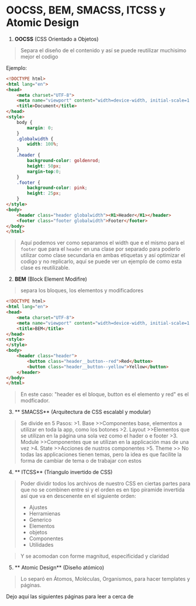 # OOCSS, BEM, SMACSS, ITCSS y Atomic Design

1. **OOCSS** (CSS Orientado a Objetos)
> Separa el diseño de el contenido y así se puede reutilizar muchisimo mejor el codigo
 
Ejemplo:
```html 
<!DOCTYPE html>
<html lang="en">
<head>
    <meta charset="UTF-8">
    <meta name="viewport" content="width=device-width, initial-scale=1.0">
    <title>Document</title>
</head>
<style>
    body {
        margin: 0;
    }
    .globalwidth {
        width: 100%;
    }
    .header {
        background-color: goldenrod;
        height: 50px;
        margin-top:0;
    }
    .footer {
        background-color: pink;
        height: 25px;
    }
</style>
<body>
    <header class="header globalwidth"><H1>Header</H1></header>
    <footer class="footer globalwidth">Footer</footer>
</body> 
</html>
```
> Aquí podemos ver como separamos el width que e el mismo para el ```footer``` que para el ```header```  en una clase por separado para poderlo utilizar como clase secundaria en ambas etiquetas y así optimizar el codigo y no replicarlo, aquí se puede ver un ejemplo de como esta clase es reutilizable.

2. **BEM** (Block Element Modifire)
> separa los bloques, los elementos y modificadores
```html
<!DOCTYPE html>
<html lang="en">
<head>
    <meta charset="UTF-8">
    <meta name="viewport" content="width=device-width, initial-scale=1.0">
    <title>BEM</title>
</head>
<style>
</style>
<body>
    <header class="header">
        <button class="header__button--red">Red</button>
        <button class="header__button--yellow">Yellow</button>
    </header>
</body>
</html>
```

>En este caso: "header es el bloque, button es el elemento y red" es el modficador.

3. ** SMACSS** (Arquitectura de CSS escalabl y modular) 
> Se divide en 5 Pasos:
	>1. Base
	>>Componentes base, elementos a utilizar en toda la app, como los botones
	>2. Layout
	>>Elementos que se utilizan en la página una sola vez como el hader o e footer
	>3. Module
	>>Componentes que se utilizan en la applicación mas de una vez
	>4. State
	>>Acciones de nustros componentes
	>5. Theme
	>> No todas las applicaciones tienen temas, pero la idea es que facilite la forma de cambiar de tema o de trabajar con estos

4. ** ITCSS**  (Triangulo invertido de CSS)
> Poder dividir todos los archivos de nuestro CSS en ciertas partes para que no se combinen entre si y el orden es en tipo piramide invertida así que va en descenente en el siguiente orden:
> * Ajustes
> * Herramienas
> * Generico
> * Elementos
> * objetos
> * Componentes
> * Utilidades

> Y se acomodan con forme magnitud, especificidad y claridad

5. ** Atomic Design** (Diseño atómico)
> Lo separó en Átomos, Moléculas, Organismos, para hacer templates y páginas.

Dejo aquí las siguientes páginas para leer a cerca de 